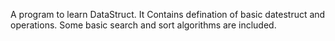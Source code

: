 A program to learn DataStruct.
It Contains defination of basic datestruct and operations.
Some basic search and sort algorithms are included.
